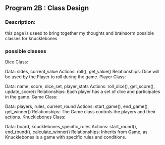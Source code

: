 ## Program 2B : Class Design

### Description: 

this page is useed to bring together my thoughts and brainsorm possible classes for  knucklebones 

### possible classes

Dice Class:

Data: sides, current_value
Actions: roll(), get_value()
Relationships: Dice will be used by the Player to roll during the game.
Player Class:

Data: name, score, dice_set, player_stats
Actions: roll_dice(), get_score(), update_score()
Relationships: Each player has a set of dice and participates in the game.
Game Class:

Data: players, rules, current_round
Actions: start_game(), end_game(), get_winner()
Relationships: The Game class controls the players and their actions.
Knucklebones Class:

Data: board, knucklebones_specific_rules
Actions: start_round(), end_round(), calculate_winner()
Relationships: Inherits from Game, as Knucklebones is a game with specific rules and conditions.

